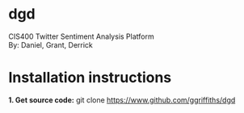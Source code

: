 # dgd
CIS400 Twitter Sentiment Analysis Platform<br>
By: Daniel, Grant, Derrick

# Installation instructions
<b>1. Get source code:</b> git clone https://www.github.com/ggriffiths/dgd<br>
